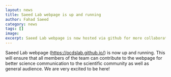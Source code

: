 ```yaml
---
layout: news
title: Saeed Lab webpage is up and running
author: Fahad Saeed
category: news
tags: []
image: 
excerpt: Saeed Lab webpage is now hosted via github for more collaborative science communication
---
```


Saeed Lab webpage (https://pcdslab.github.io/) is now up and running. This will ensure that all members of the team can contribute to the webpage for better science communication to the scientific community as well as general audience. We are very excited to be here!